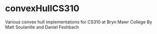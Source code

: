 # convexHullCS310
Various convex hull implementations for CS310 at Bryn Mawr College
By Matt Soulanille and Daniel Feshbach

